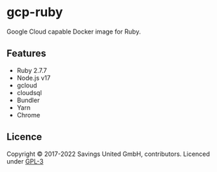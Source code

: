 # gcp-ruby
Google Cloud capable Docker image for Ruby.

## Features

- Ruby 2.7.7
- Node.js v17
- gcloud
- cloudsql
- Bundler
- Yarn
- Chrome

## Licence

Copyright © 2017-2022 Savings United GmbH, contributors. Licenced under [GPL-3](https://github.com/pcvg/gcp-ruby/blob/master/LICENSE)
